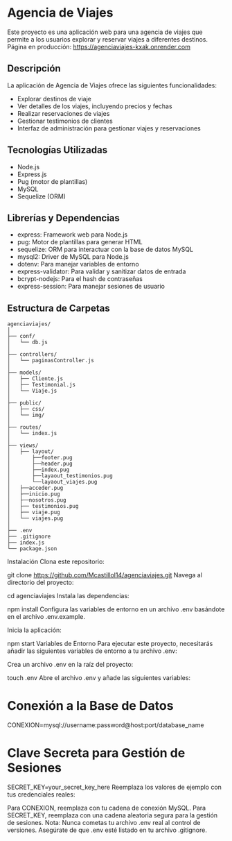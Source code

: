 # Agencia de Viajes

Este proyecto es una aplicación web para una agencia de viajes que permite a los usuarios explorar y reservar viajes a diferentes destinos.
Página en producción: https://agenciaviajes-kxak.onrender.com
## Descripción

La aplicación de Agencia de Viajes ofrece las siguientes funcionalidades:

- Explorar destinos de viaje
- Ver detalles de los viajes, incluyendo precios y fechas
- Realizar reservaciones de viajes
- Gestionar testimonios de clientes
- Interfaz de administración para gestionar viajes y reservaciones

## Tecnologías Utilizadas

- Node.js
- Express.js
- Pug (motor de plantillas)
- MySQL
- Sequelize (ORM)

## Librerías y Dependencias

- express: Framework web para Node.js
- pug: Motor de plantillas para generar HTML
- sequelize: ORM para interactuar con la base de datos MySQL
- mysql2: Driver de MySQL para Node.js
- dotenv: Para manejar variables de entorno
- express-validator: Para validar y sanitizar datos de entrada
- bcrypt-nodejs: Para el hash de contraseñas
- express-session: Para manejar sesiones de usuario

## Estructura de Carpetas

```
agenciaviajes/
│
├── conf/
│   └── db.js
│
├── controllers/
│   └── paginasController.js
│
├── models/
│   ├── Cliente.js
│   ├── Testimonial.js
│   └── Viaje.js
│
├── public/
│   ├── css/
│   └── img/
│
├── routes/
│   └── index.js
│
├── views/
│   ├── layout/
│       ├──footer.pug
│       ├──header.pug
│       ├──index.pug
│       ├──layaout_testimonios.pug
│       └──layaout_viajes.pug
│   ├──acceder.pug
│   ├──inicio.pug
│   ├──nosotros.pug
│   ├── testimonios.pug
│   ├── viaje.pug
│   └── viajes.pug
│
├── .env
├── .gitignore
├── index.js
└── package.json
```

Instalación
Clona este repositorio:

git clone https://github.com/Mcastillol14/agenciaviajes.git
Navega al directorio del proyecto:

cd agenciaviajes
Instala las dependencias:

npm install
Configura las variables de entorno en un archivo .env basándote en el archivo .env.example.

Inicia la aplicación:

npm start
Variables de Entorno
Para ejecutar este proyecto, necesitarás añadir las siguientes variables de entorno a tu archivo .env:

Crea un archivo .env en la raíz del proyecto:

touch .env
Abre el archivo .env y añade las siguientes variables:

# Conexión a la Base de Datos
CONEXION=mysql://username:password@host:port/database_name

# Clave Secreta para Gestión de Sesiones
SECRET_KEY=your_secret_key_here
Reemplaza los valores de ejemplo con tus credenciales reales:

Para CONEXION, reemplaza con tu cadena de conexión MySQL.
Para SECRET_KEY, reemplaza con una cadena aleatoria segura para la gestión de sesiones.
Nota: Nunca cometas tu archivo .env real al control de versiones. Asegúrate de que .env esté listado en tu archivo .gitignore.
